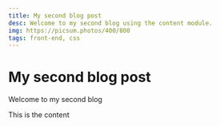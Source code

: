 ```yaml
---
title: My second blog post
desc: Welcome to my second blog using the content module.
img: https://picsum.photos/400/800
tags: front-end, css
---
```

# My second blog post

Welcome to my second blog

This is the content